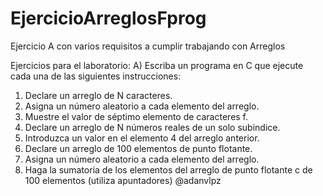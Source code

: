 # EjercicioArreglosFprog
Ejercicio A con varios requisitos a cumplir trabajando con Arreglos

Ejercicios para el laboratorio:
A) Escriba un programa en C que ejecute cada una de las siguientes instrucciones:
  1. Declare un arreglo de N caracteres.  
  2. Asigna un número aleatorio a cada elemento del arreglo.
  3. Muestre el valor de séptimo elemento de caracteres f.
  4. Declare un arreglo de N números reales de un solo subindice.
  5. Introduzca un valor en el elemento 4 del arreglo anterior.
  6. Declare un arreglo de 100 elementos de punto flotante.
  7. Asigna un número aleatorio a cada elemento del arreglo.
  8. Haga la sumatoria de los elementos del arreglo de punto flotante c de 100
  elementos (utiliza apuntadores)
 @adanvlpz
